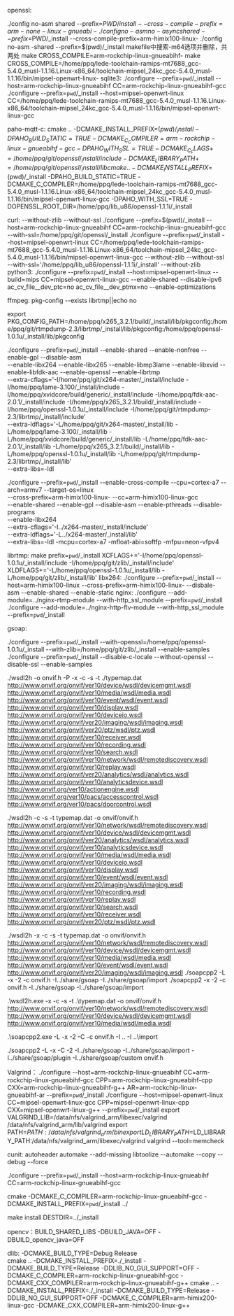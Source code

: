 openssl:

./config no-asm shared --prefix=$PWD/install --cross-compile-prefix=arm-none-linux-gnueabi-
./config no-asm no-async shared --prefix=$PWD/_install --cross-compile-prefix=arm-himix100-linux-
./config no-asm -shared --prefix=$(pwd)/_install
makefile中搜索-m64选项并删除，共两处
make CROSS_COMPILE=arm-rockchip-linux-gnueabihf-
make CROSS_COMPILE=/home/ppq/lede-toolchain-ramips-mt7688_gcc-5.4.0_musl-1.1.16.Linux-x86_64/toolchain-mipsel_24kc_gcc-5.4.0_musl-1.1.16/bin/mipsel-openwrt-linux-
sqlite3:
./configure --prefix=`pwd`/_install --host=arm-rockchip-linux-gnueabihf CC=arm-rockchip-linux-gnueabihf-gcc
./configure --prefix=`pwd`/_install --host=mipsel-openwrt-linux CC=/home/ppq/lede-toolchain-ramips-mt7688_gcc-5.4.0_musl-1.1.16.Linux-x86_64/toolchain-mipsel_24kc_gcc-5.4.0_musl-1.1.16/bin/mipsel-openwrt-linux-gcc

paho-mqtt-c:
cmake .. -DCMAKE_INSTALL_PREFIX=$(pwd)/_install -DPAHO_BUILD_STATIC=TRUE -DCMAKE_C_COMPILER=arm-rockchip-linux-gnueabihf-gcc -DPAHO_WITH_SSL=TRUE -DCMAKE_C_FLAGS+=/home/ppq/git/openssl/_install/include -DCMAKE_LIBRARY_PATH+=/home/ppq/git/openssl/_install/lib
cmake .. -DCMAKE_INSTALL_PREFIX=$(pwd)/_install -DPAHO_BUILD_STATIC=TRUE -DCMAKE_C_COMPILER=/home/ppq/lede-toolchain-ramips-mt7688_gcc-5.4.0_musl-1.1.16.Linux-x86_64/toolchain-mipsel_24kc_gcc-5.4.0_musl-1.1.16/bin/mipsel-openwrt-linux-gcc -DPAHO_WITH_SSL=TRUE -DOPENSSL_ROOT_DIR=/home/ppq/lib_u86/openssl-1.1.1i/_install 

curl:
--without-zlib --without-ssl
./configure --prefix=$(pwd)/_install --host=arm-rockchip-linux-gnueabihf CC=arm-rockchip-linux-gnueabihf-gcc --with-ssl=/home/ppq/git/openssl/_install
./configure --prefix=`pwd`/_install --host=mipsel-openwrt-linux CC=/home/ppq/lede-toolchain-ramips-mt7688_gcc-5.4.0_musl-1.1.16.Linux-x86_64/toolchain-mipsel_24kc_gcc-5.4.0_musl-1.1.16/bin/mipsel-openwrt-linux-gcc --without-zlib --without-ssl --with-ssl='/home/ppq/lib_u86/openssl-1.1.1i/_install' --without-zlib
python3:
./configure --prefix=`pwd`/_install --host=mipsel-openwrt-linux --build=mips CC=mipsel-openwrt-linux-gcc --enable-shared --disable-ipv6 ac_cv_file__dev_ptc=no ac_cv_file__dev_ptmx=no --enable-optimizations

ffmpeg:
pkg-config --exists librtmp||echo no

export PKG_CONFIG_PATH=/home/ppq/x265_3.2.1/build/_install/lib/pkgconfig:/home/ppq/git/rtmpdump-2.3/librtmp/_install/lib/pkgconfig:/home/ppq/openssl-1.0.1u/_install/lib/pkgconfig

./configure --prefix=`pwd`/_install --enable-shared --enable-nonfree --enable-gpl --disable-asm \
--enable-libx264 --enable-libx265 --enable-libmp3lame --enable-libxvid --enable-libfdk-aac --enable-openssl --enable-librtmp \
--extra-cflags='-I/home/ppq/git/x264-master/_install/include -I/home/ppq/lame-3.100/_install/include -I/home/ppq/xvidcore/build/generic/_install/include -I/home/ppq/fdk-aac-2.0.1/_install/include -I/home/ppq/x265_3.2.1/build/_install/include  -I/home/ppq/openssl-1.0.1u/_install/include  -I/home/ppq/git/rtmpdump-2.3/librtmp/_install/include' \
--extra-ldflags='-L/home/ppq/git/x264-master/_install/lib -L/home/ppq/lame-3.100/_install/lib -L/home/ppq/xvidcore/build/generic/_install/lib -L/home/ppq/fdk-aac-2.0.1/_install/lib -L/home/ppq/x265_3.2.1/build/_install/lib  -L/home/ppq/openssl-1.0.1u/_install/lib -L/home/ppq/git/rtmpdump-2.3/librtmp/_install/lib' \
--extra-libs=-ldl	

./configure --prefix=`pwd`/_install --enable-cross-compile --cpu=cortex-a7 --arch=armv7 --target-os=linux  \
--cross-prefix=arm-himix100-linux- --cc=arm-himix100-linux-gcc \
--enable-shared --enable-gpl --disable-asm --enable-pthreads --disable-programs \
--enable-libx264 \
--extra-cflags='-I../x264-master/_install/include' \
--extra-ldflags='-L../x264-master/_install/lib' \
--extra-libs=-ldl
-mcpu=cortex-a7 -mfloat-abi=softfp -mfpu=neon-vfpv4 

librtmp:
make prefix=`pwd`/_install XCFLAGS+='-I/home/ppq/openssl-1.0.1u/_install/include -I/home/ppq/git/zlib/_install/include' \
XLDFLAGS+='-L/home/ppq/openssl-1.0.1u/_install/lib -L/home/ppq/git/zlib/_install/lib'
libx264:
./configure --prefix=`pwd`/_install --host=arm-himix100-linux --cross-prefix=arm-himix100-linux- --disbale-asm --enable-shared --enable-static
nginx:
./configure --add-module=../nginx-rtmp-module --with-http_ssl_module --prefix=`pwd`/_install
./configure --add-module=../nginx-http-flv-module  --with-http_ssl_module --prefix=`pwd`/_install 

gsoap:
 
./configure --prefix=`pwd`/_install --with-openssl=/home/ppq/openssl-1.0.1u/_install --with-zlib=/home/ppq/git/zlib/_install --enable-samples
./configure --prefix=`pwd`/_install --disable-c-locale --without-openssl --disable-ssl --enable-samples

./wsdl2h -o onvif.h -P -x -c -s -t ./typemap.dat http://www.onvif.org/onvif/ver10/device/wsdl/devicemgmt.wsdl http://www.onvif.org/onvif/ver10/media/wsdl/media.wsdl http://www.onvif.org/onvif/ver10/event/wsdl/event.wsdl http://www.onvif.org/onvif/ver10/display.wsdl http://www.onvif.org/onvif/ver10/deviceio.wsdl http://www.onvif.org/onvif/ver20/imaging/wsdl/imaging.wsdl http://www.onvif.org/onvif/ver20/ptz/wsdl/ptz.wsdl http://www.onvif.org/onvif/ver10/receiver.wsdl http://www.onvif.org/onvif/ver10/recording.wsdl http://www.onvif.org/onvif/ver10/search.wsdl http://www.onvif.org/onvif/ver10/network/wsdl/remotediscovery.wsdl http://www.onvif.org/onvif/ver10/replay.wsdl http://www.onvif.org/onvif/ver20/analytics/wsdl/analytics.wsdl http://www.onvif.org/onvif/ver10/analyticsdevice.wsdl http://www.onvif.org/ver10/actionengine.wsdl http://www.onvif.org/ver10/pacs/accesscontrol.wsdl http://www.onvif.org/ver10/pacs/doorcontrol.wsdl


./wsdl2h -c -s -t typemap.dat -o onvif/onvif.h \
http://www.onvif.org/onvif/ver10/network/wsdl/remotediscovery.wsdl \
http://www.onvif.org/onvif/ver10/device/wsdl/devicemgmt.wsdl \
http://www.onvif.org/onvif/ver20/analytics/wsdl/analytics.wsdl \
http://www.onvif.org/onvif/ver10/analyticsdevice.wsdl \
http://www.onvif.org/onvif/ver10/media/wsdl/media.wsdl \
http://www.onvif.org/onvif/ver10/deviceio.wsdl \
http://www.onvif.org/onvif/ver10/display.wsdl \
http://www.onvif.org/onvif/ver10/event/wsdl/event.wsdl \
http://www.onvif.org/onvif/ver20/imaging/wsdl/imaging.wsdl \
http://www.onvif.org/onvif/ver10/recording.wsdl \
http://www.onvif.org/onvif/ver10/replay.wsdl \
http://www.onvif.org/onvif/ver10/search.wsdl \
http://www.onvif.org/onvif/ver10/receiver.wsdl \
http://www.onvif.org/onvif/ver20/ptz/wsdl/ptz.wsdl 

./wsdl2h -x -c -s -t typemap.dat -o onvif/onvif.h http://www.onvif.org/onvif/ver10/network/wsdl/remotediscovery.wsdl http://www.onvif.org/onvif/ver10/device/wsdl/devicemgmt.wsdl http://www.onvif.org/onvif/ver10/media/wsdl/media.wsdl http://www.onvif.org/onvif/ver10/event/wsdl/event.wsdl  http://www.onvif.org/onvif/ver20/imaging/wsdl/imaging.wsdl
./soapcpp2 -L -x -2 -c onvif.h -I../share/gsoap -I../share/gsoap/import
./soapcpp2 -x -2 -c onvif.h -I../share/gsoap -I../share/gsoap/import

.\wsdl2h.exe -x -c -s -t .\typemap.dat -o onvif/onvif.h http://www.onvif.org/onvif/ver10/network/wsdl/remotediscovery.wsdl http://www.onvif.org/onvif/ver10/device/wsdl/devicemgmt.wsdl http://www.onvif.org/onvif/ver10/media/wsdl/media.wsdl

.\soapcpp2.exe -L -x -2 -C -c onvif.h -I .. -I ..\import 

./soapcpp2 -L -x -C -2 -I../share/gsoap -I../share/gsoap/import -I../share/gsoap/plugin -I../share/gsoap/custom onvif.h

Valgrind：
./configure --host=arm-rockchip-linux-gnueabihf CC=arm-rockchip-linux-gnueabihf-gcc CPP=arm-rockchip-linux-gnueabihf-cpp CXX=arm-rockchip-linux-gnueabihf-g++ AR=arm-rockchip-linux-gnueabihf-ar --prefix=`pwd`/_install
./configure --host=mipsel-openwrt-linux CC=mipsel-openwrt-linux-gcc CPP=mipsel-openwrt-linux-cpp CXX=mipsel-openwrt-linux-g++ --prefix=`pwd`/_install
export VALGRIND_LIB=/data/nfs/valgrind_arm/libexec/valgrind /data/nfs/valgrind_arm/lib/valgrind
export PATH=$PATH:/data/nfs/valgrind_arm/bin
export LD_LIBRARY_PATH=$LD_LIBRARY_PATH:/data/nfs/valgrind_arm/libexec/valgrind
valgrind --tool=memcheck

cunit:
autoheader
automake --add-missing
libtoolize --automake --copy --debug --force

./configure --prefix=`pwd`/_install --host=arm-rockchip-linux-gnueabihf CC=arm-rockchip-linux-gnueabihf-gcc

cmake -DCMAKE_C_COMPILER=arm-rockchip-linux-gnueabihf-gcc -DCMAKE_INSTALL_PREFIX=`pwd`/_install ../

make install DESTDIR=../_install

opencv：BUILD_SHARED_LIBS
-DBUILD_JAVA=OFF -DBUILD_opencv_java=OFF

dlib: -DCMAKE_BUILD_TYPE=Debug Release   
cmake .. -DCMAKE_INSTALL_PREFIX=./_install -DCMAKE_BUILD_TYPE=Release -DDLIB_NO_GUI_SUPPORT=OFF -DCMAKE_C_COMPILER=arm-rockchip-linux-gnueabihf-gcc -DCMAKE_CXX_COMPILER=arm-rockchip-linux-gnueabihf-g++ 
cmake .. -DCMAKE_INSTALL_PREFIX=./_install -DCMAKE_BUILD_TYPE=Release -DDLIB_NO_GUI_SUPPORT=OFF -DCMAKE_C_COMPILER=arm-himix200-linux-gcc -DCMAKE_CXX_COMPILER=arm-himix200-linux-g++ 